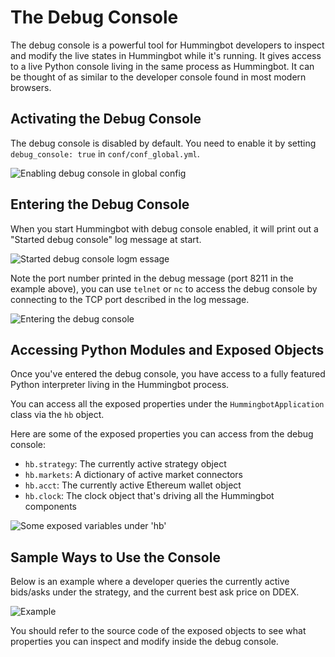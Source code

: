 # The Debug Console

The debug console is a powerful tool for Hummingbot developers to inspect and modify the live states in Hummingbot while it's running. It gives access to a live Python console living in the same process as Hummingbot. It can be thought of as similar to the developer console found in most modern browsers.

## Activating the Debug Console

The debug console is disabled by default. You need to enable it by setting `debug_console: true` in `conf/conf_global.yml`.

![Enabling debug console in global config](/assets/img/debug1.png)

## Entering the Debug Console

When you start Hummingbot with debug console enabled, it will print out a "Started debug console" log message at start.

![Started debug console logm essage](/assets/img/debug2.png)

Note the port number printed in the debug message (port 8211 in the example above), you can use `telnet` or `nc` to access the debug console by connecting to the TCP port described in the log message.

![Entering the debug console](/assets/img/debug3.png)

## Accessing Python Modules and Exposed Objects

Once you've entered the debug console, you have access to a fully featured Python interpreter living in the Hummingbot process.

You can access all the exposed properties under the `HummingbotApplication` class via the `hb` object.

Here are some of the exposed properties you can access from the debug console:

- `hb.strategy`: The currently active strategy object
- `hb.markets`: A dictionary of active market connectors
- `hb.acct`: The currently active Ethereum wallet object
- `hb.clock`: The clock object that's driving all the Hummingbot components

![Some exposed variables under 'hb'](/assets/img/debug4.png)

## Sample Ways to Use the Console

Below is an example where a developer queries the currently active bids/asks under the strategy, and the current best ask price on DDEX.

![Example](/assets/img/debug5.png)

You should refer to the source code of the exposed objects to see what properties you can inspect and modify inside the debug console.
